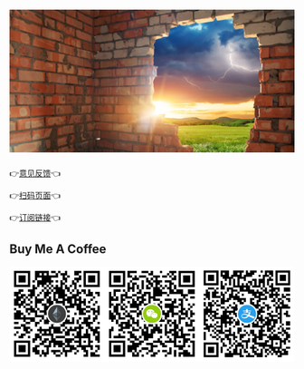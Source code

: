 <!-- 08125756dddfb24cf90d8a4916a0fd9c -->
<h1 align="center">
    <img src="docs/broken_wall.jpg">
</h1>

👉[意见反馈](https://github.com/nulastudio/Freedom/issues)👈

👉[扫码页面](http://nulastudio.org/Freedom/)👈

👉[订阅链接](https://www.liesauer.net/yogurt/subscribe?ACCESS_TOKEN=DAYxR3mMaZAsaqUb)👈

## Buy Me A Coffee

<img src="docs/eth_qrcode.png" width="33.33%"><img src="docs/wxpay_qrcode.png" width="33.33%"><img src="docs/alipay_qrcode.png" width="33.33%">
